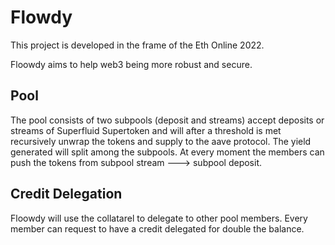 # Flowdy

This project is developed in the frame of the Eth Online 2022.

Floowdy aims to help web3 being more robust and secure.

## Pool

The pool consists of two subpools (deposit and streams) accept deposits or streams of Superfluid Supertoken and will after a threshold is met recursively unwrap the tokens and supply to the aave protocol.
The yield generated will split among the subpools. At every moment the members can push the tokens from subpool stream ---> subpool deposit.


## Credit Delegation

Floowdy will use the collatarel to delegate to other pool members. 
Every member can request to have a credit delegated for double the balance.


